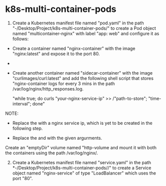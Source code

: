 # k8s-multi-container-pods

1. Create a Kubernetes manifest file named "pod.yaml" in the path "-/Desktop/Project/k8s-multi-container-pods/" to create a Pod object named "multicontainer-nginx" with label "app: web" and configure it as follows: 

- Create a container named "nginx-container" with the image "nginx:latest" and expose it to the port 80.
- 
- Create another container named "sidecar-container" with the image "curlimages/curl:latest" and add the following shell script that stores "nginx-container logs for every 3 mins in the path /var/log/nginx/http_responses.log.

  "while true; do curls "your-nginx-service-ip" >> /"path-to-store"; "time-interval"; done"

NOTE: 

 - Replace the <your-nginx-service-ip> with a nginx service ip, which is yet to be created in the following step. 

- Replace the <path-to-store> and <time interval> with the given argurments.

Create an "emptyDir" volume named "http-volume and mount it with both the containers using the path /var/log/nginx/.

2. Create a Kubernetes manifest file named "service.yaml" in the path *-/Desktop/Project/k8s-multi-container-pods//" to create a Service object named "nginx-service" of type "LoadBalancer" which uses the port "80".
